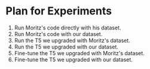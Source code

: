 # Plan for Experiments

1. Run Moritz's code directly with his dataset.
2. Run Moritz's code with our dataset.
3. Run the T5 we upgraded with Moritz's dataset.
4. Run the T5 we upgraded with our dataset.
5. Fine-tune the T5 we upgraded with Moritz's dataset.
6. Fine-tune the T5 we upgraded with our dataset.
